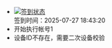 - [![签到状态](https://github.com/womade/Cloud189-Actions/actions/workflows/main.yml/badge.svg?branch=main)](https://github.com/womade/Cloud189-Actions/actions/workflows/main.yml) <br> 签到时间：2025-07-27 18:43:20
- 开始执行帐号1
- 设备ID不存在，需要二次设备校验
